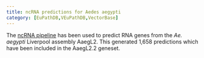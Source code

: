 ```yaml
---
title: ncRNA predictions for Aedes aegypti
category: [EuPathDB,VEuPathDB,VectorBase]
---
```

The <a href="/info/genome/genebuild/ncrna.html">ncRNA pipeline</a> has been used to predict RNA genes from the <em>Ae. aegypti</em> Liverpool assembly AaegL2. This generated 1,658 predictions which have been included in the AaegL2.2 geneset.
